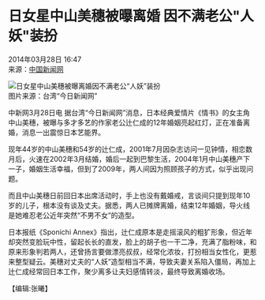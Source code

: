 # 日女星中山美穗被曝离婚 因不满老公"人妖"装扮

2014年03月28日 16:47  
来源：[中国新闻网](http://www.chinanews.com/)  

![日女星中山美穗被曝离婚因不满老公“人妖”装扮](http://www.chinanews.com/fileftp/2020/03/2020-03-11/U194P4T47D46410F978DT20200311093349.jpg)  
图片来源：台湾“今日新闻网”

中新网3月28日电 据台湾“今日新闻网”消息，日本经典爱情片《情书》的女主角中山美穗，被曝与多才多艺的作家老公辻仁成的12年婚姻亮起红灯，正在准备离婚，消息一出震惊日本艺能界。

现年44岁的中山美穗和54岁的辻仁成，2001年7月因杂志访问一见钟情，相恋数月后，火速在2002年3月结婚，婚后一起到巴黎生活，2004年1月中山美穗产下一子，婚姻生活幸福，但到了2009年，两人间因为照顾孩子的方式，似乎出现问题。

而且中山美穗日前回日本出席活动时，手上也没有戴婚戒，言谈间只提到现年10岁的儿子，根本没有谈及丈夫。据悉，两人已摊牌离婚，结束12年婚姻，导火线是她难忍老公近年突然“不男不女”的造型。

日本报纸《Sponichi Annex》指出，辻仁成原本是走摇滚风的粗犷形象，但近年却突然变脸玩中性，留起长长的直发，脸上的胡子也一干二净，充满了脂粉味，和原来形象判若两人，还曾扬言要做漂亮叔叔，经常化浓妆，打扮相当女性化，更惹来整型疑云。美穗对丈夫的“人妖”造型相当不满，导致夫妻关系陷入僵局，再加上辻仁成经常回日本工作，聚少离多让夫妇感情转淡，最终导致离婚收场。

【编辑:张曦】
<!-- tcd_original_link https://www.chinanews.com.cn/yl/2014/03-28/6006889.shtml -->
